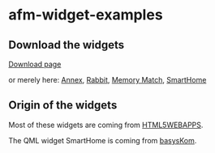 # afm-widget-examples

## Download the widgets

[Download page](http://iotbzh.github.io/afm-widget-examples)

or merely here:
[Annex](https://github.com/iotbzh/afm-widget-examples/raw/master/annex.wgt),
[Rabbit](https://github.com/iotbzh/afm-widget-examples/raw/master/rabbit.wgt),
[Memory Match](https://github.com/iotbzh/afm-widget-examples/raw/master/memory-match.wgt),
[SmartHome](https://github.com/iotbzh/afm-widget-examples/raw/master/smarthome.wgt)


## Origin of the widgets

Most of these widgets are coming from
[HTML5WEBAPPS](https://01.org/html5webapps/webapps).

The QML widget SmartHome is coming from
[basysKom](https://basyskom.com/).

